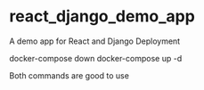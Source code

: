 # react_django_demo_app
A demo app for React and Django Deployment

docker-compose down
docker-compose up -d

Both commands are good to use
